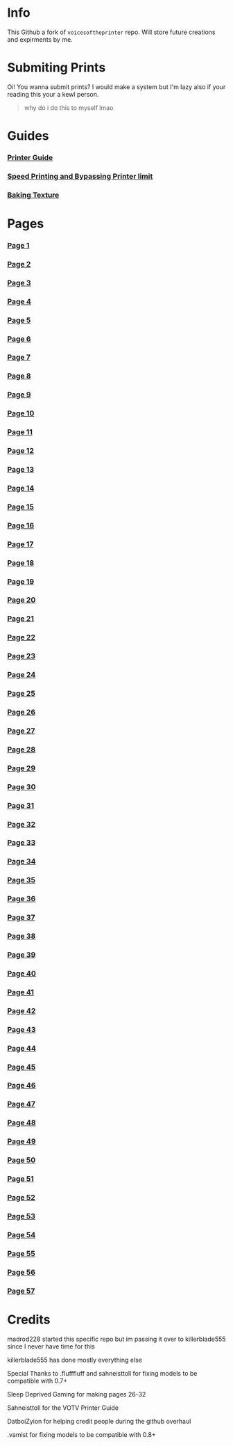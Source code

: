 # Info
This Github a fork of `voicesoftheprinter` repo. Will store future creations and expirments by me.

# Submiting Prints
Oi! You wanna submit prints? I would make a system but I'm lazy also if your reading this your a kewl person.
> why do i do this to myself lmao 

# Guides
### [Printer Guide](https://github.com/madrod228/voicesoftheprinter/blob/main/Guide-VOTV%20Printer.md)
### [Speed Printing and Bypassing Printer limit](https://github.com/madrod228/voicesoftheprinter/blob/main/Guide-Bypass%20Limit%20and%20Speedprinting.md)
### [Baking Texture](https://github.com/madrod228/voicesoftheprinter/blob/main/Guide-How%20to%20bake%20textures%20in%20Blender.md)

# Pages
### [Page 1](https://github.com/madrod228/voicesoftheprinter/blob/main/The%20Pages/Page%20001.md)
### [Page 2](https://github.com/madrod228/voicesoftheprinter/blob/main/The%20Pages/Page%20002.md)
### [Page 3](https://github.com/madrod228/voicesoftheprinter/blob/main/The%20Pages/Page%20003.md)
### [Page 4](https://github.com/madrod228/voicesoftheprinter/blob/main/The%20Pages/Page%20004.md)
### [Page 5](https://github.com/madrod228/voicesoftheprinter/blob/main/The%20Pages/Page%20005.md)
### [Page 6](https://github.com/madrod228/voicesoftheprinter/blob/main/The%20Pages/Page%20006.md)
### [Page 7](https://github.com/madrod228/voicesoftheprinter/blob/main/The%20Pages/Page%20007.md)
### [Page 8](https://github.com/madrod228/voicesoftheprinter/blob/main/The%20Pages/Page%20008.md)
### [Page 9](https://github.com/madrod228/voicesoftheprinter/blob/main/The%20Pages/Page%20009.md)
### [Page 10](https://github.com/madrod228/voicesoftheprinter/blob/main/The%20Pages/Page%20010.md)
### [Page 11](https://github.com/madrod228/voicesoftheprinter/blob/main/The%20Pages/Page%20011.md)
### [Page 12](https://github.com/madrod228/voicesoftheprinter/blob/main/The%20Pages/Page%20012.md)
### [Page 13](https://github.com/madrod228/voicesoftheprinter/blob/main/The%20Pages/Page%20013.md)
### [Page 14](https://github.com/madrod228/voicesoftheprinter/blob/main/The%20Pages/Page%20014.md)
### [Page 15](https://github.com/madrod228/voicesoftheprinter/blob/main/The%20Pages/Page%20015.md)
### [Page 16](https://github.com/madrod228/voicesoftheprinter/blob/main/The%20Pages/Page%20016.md)
### [Page 17](https://github.com/madrod228/voicesoftheprinter/blob/main/The%20Pages/Page%20017.md)
### [Page 18](https://github.com/madrod228/voicesoftheprinter/blob/main/The%20Pages/Page%20018.md)
### [Page 19](https://github.com/madrod228/voicesoftheprinter/blob/main/The%20Pages/Page%20019.md)
### [Page 20](https://github.com/madrod228/voicesoftheprinter/blob/main/The%20Pages/Page%20020.md)
### [Page 21](https://github.com/madrod228/voicesoftheprinter/blob/main/The%20Pages/Page%20021.md)
### [Page 22](https://github.com/madrod228/voicesoftheprinter/blob/main/The%20Pages/Page%20022.md)
### [Page 23](https://github.com/madrod228/voicesoftheprinter/blob/main/The%20Pages/Page%20023.md)
### [Page 24](https://github.com/madrod228/voicesoftheprinter/blob/main/The%20Pages/Page%20024.md)
### [Page 25](https://github.com/madrod228/voicesoftheprinter/blob/main/The%20Pages/Page%20025.md)
### [Page 26](https://github.com/madrod228/voicesoftheprinter/blob/main/The%20Pages/Page%20026.md)
### [Page 27](https://github.com/madrod228/voicesoftheprinter/blob/main/The%20Pages/Page%20027.md)
### [Page 28](https://github.com/madrod228/voicesoftheprinter/blob/main/The%20Pages/Page%20028.md)
### [Page 29](https://github.com/madrod228/voicesoftheprinter/blob/main/The%20Pages/Page%20029.md)
### [Page 30](https://github.com/madrod228/voicesoftheprinter/blob/main/The%20Pages/Page%20030.md)
### [Page 31](https://github.com/madrod228/voicesoftheprinter/blob/main/The%20Pages/Page%20031.md)
### [Page 32](https://github.com/madrod228/voicesoftheprinter/blob/main/The%20Pages/Page%20032.md)
### [Page 33](https://github.com/madrod228/voicesoftheprinter/blob/main/The%20Pages/Page%20033.md)
### [Page 34](https://github.com/madrod228/voicesoftheprinter/blob/main/The%20Pages/Page%20034.md)
### [Page 35](https://github.com/madrod228/voicesoftheprinter/blob/main/The%20Pages/Page%20035.md)
### [Page 36](https://github.com/madrod228/voicesoftheprinter/blob/main/The%20Pages/Page%20036.md)
### [Page 37](https://github.com/madrod228/voicesoftheprinter/blob/main/The%20Pages/Page%20037.md)
### [Page 38](https://github.com/madrod228/voicesoftheprinter/blob/main/The%20Pages/Page%20038.md)
### [Page 39](https://github.com/madrod228/voicesoftheprinter/blob/main/The%20Pages/Page%20039.md)
### [Page 40](https://github.com/madrod228/voicesoftheprinter/blob/main/The%20Pages/Page%20040.md)
### [Page 41](https://github.com/madrod228/voicesoftheprinter/blob/main/The%20Pages/Page%20041.md)
### [Page 42](https://github.com/madrod228/voicesoftheprinter/blob/main/The%20Pages/Page%20042.md)
### [Page 43](https://github.com/madrod228/voicesoftheprinter/blob/main/The%20Pages/Page%20043.md)
### [Page 44](https://github.com/madrod228/voicesoftheprinter/blob/main/The%20Pages/Page%20044.md)
### [Page 45](https://github.com/madrod228/voicesoftheprinter/blob/main/The%20Pages/Page%20045.md)
### [Page 46](https://github.com/madrod228/voicesoftheprinter/blob/main/The%20Pages/Page%20046.md)
### [Page 47](https://github.com/madrod228/voicesoftheprinter/blob/main/The%20Pages/Page%20047.md)
### [Page 48](https://github.com/madrod228/voicesoftheprinter/blob/main/The%20Pages/Page%20048.md)
### [Page 49](https://github.com/madrod228/voicesoftheprinter/blob/main/The%20Pages/Page%20049.md)
### [Page 50](https://github.com/madrod228/voicesoftheprinter/blob/main/The%20Pages/Page%20050.md)
### [Page 51](https://github.com/madrod228/voicesoftheprinter/blob/main/The%20Pages/Page%20051.md)
### [Page 52](https://github.com/madrod228/voicesoftheprinter/blob/main/The%20Pages/Page%20052.md)
### [Page 53](https://github.com/madrod228/voicesoftheprinter/blob/main/The%20Pages/Page%20053.md)
### [Page 54](https://github.com/madrod228/voicesoftheprinter/blob/main/The%20Pages/Page%20054.md)
### [Page 55](https://github.com/madrod228/voicesoftheprinter/blob/main/The%20Pages/Page%20055.md)
### [Page 56](https://github.com/madrod228/voicesoftheprinter/blob/main/The%20Pages/Page%20058.md)
### [Page 57](https://github.com/madrod228/voicesoftheprinter/blob/main/The%20Pages/Page%20057.md)


# Credits
madrod228 started this specific repo but im passing it over to killerblade555 since I never have time for this

killerblade555 has done mostly everything else

Special Thanks to .flufffluff and sahneisttoll for fixing models to be compatible with 0.7+

Sleep Deprived Gaming for making pages 26-32

Sahneisttoll for the VOTV Printer Guide

DatboiZyion for helping credit people during the github overhaul

.vamist for fixing models to be compatible with 0.8+
